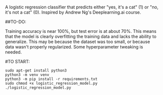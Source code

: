 A logistic regression classifier that predicts either "yes, it's a cat" (1) or "no, it's not a cat" (0). Inspired by Andrew Ng's Deeplearning.ai course.

##TO-DO:

Training accuracy is near 100%, but test error is at about 70%. This means that the model is clearly overfitting the training data and lacks the ability to generalize. This may be because the dataset was too small, or because data wasn't properly regularized. Some hyperparameter tweaking is needed.

#TO START:

```
sudo apt-get install python3
python3 -m venv venv
python3 -m pip install -r requirements.txt
sudo chmod +x logistic_regression_model.py
./logistic_regression_model.py
```

